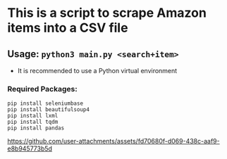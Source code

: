 # This is a script to scrape Amazon items into a CSV file

## Usage:  `python3 main.py <search+item>`

- It is recommended to use a Python virtual environment

### Required Packages:

```
pip install seleniumbase
pip install beautifulsoup4
pip install lxml
pip install tqdm
pip install pandas
```



https://github.com/user-attachments/assets/fd70680f-d069-438c-aaf9-e8b945773b5d

